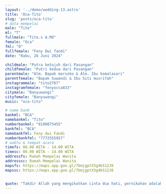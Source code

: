 ```yaml
---
layout: '../demo/wedding-13.astro'
title: 'Oca-Tito'
slug: 'posts/oca-tito'
# data mempelai
male: "Tito"
ml: "T"
fullmale: "Tito.s A.Md"
female: "Oca"
fml: "O"
fullfemale: "Feny Dwi fandi"
date: "Rabu, 26 Juni 2024"

childmale: "Putra ketujuh dari Pasangan"
childfemale: "Putri kedua dari Pasangan"
parentmale: "Alm. Bapak marsoko & Alm. Ibu komalasari"
parentfemale: "Bapak Suwandi & Ibu Siti musrifah"
instagrammale: "tito2767"
instagramfemale: "fenyocca833"
citymale: "Banyuwangi"
cityfemale: "Banyuwangi"
music: "oca-tito"

# name bank
bankml: "BCA"
namebankml: "Tito"
numberbankml: "8100875455"
bankfml: "BCA"
namebankfml: Feny dwi Fandi
numberbankfml: "7772555957"
# waktu & tempat acara
timefs: 08.00 WITA - 14.00 WITA
timesc: 08.00 WITA - 14.00 WITA
addressfs: Rumah Mempelai Wanita
addresssc: Rumah Mempelai Wanita
mapsfs: https://maps.app.goo.gl/7bmjgptX3g4bS12J6 
mapssc: https://maps.app.goo.gl/7bmjgptX3g4bS12J6


quote: "Takdir Allah yang mengikatkan cinta dua hati, pernikahan adalah perjalanan spiritual yang disatukan oleh rahmat-Nya."
---
```

